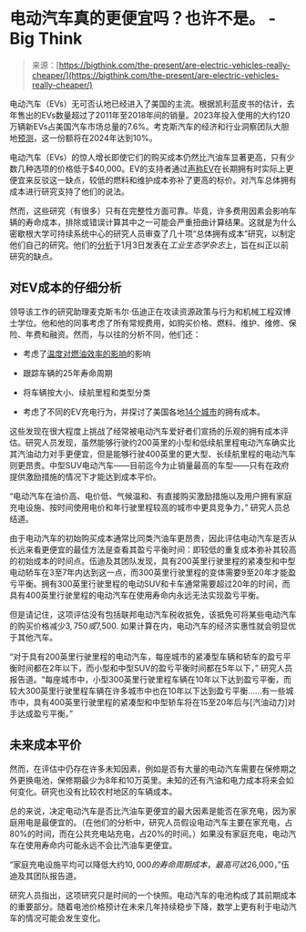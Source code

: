 <!--yml

类别：未分类

日期：2024-05-27 15:03:20

-->

# 电动汽车真的更便宜吗？也许不是。 - Big Think

> 来源：[https://bigthink.com/the-present/are-electric-vehicles-really-cheaper/](https://bigthink.com/the-present/are-electric-vehicles-really-cheaper/)

电动汽车（EVs）无可否认地已经进入了美国的主流。根据凯利蓝皮书的估计，去年售出的EVs数量超过了2011年至2018年间的销量。2023年投入使用的大约120万辆新EVs占美国汽车市场总量的7.6%。考克斯汽车的经济和行业洞察团队大胆地[预测](https://www.coxautoinc.com/market-insights/q4-2023-ev-sales/)，这一份额将在2024年达到10%。

电动汽车（EVs）的惊人增长即使它们的购买成本仍然比汽油车显著更高，只有少数几种选项的价格低于$40,000。EV的支持者通过[声称EV](https://www.realclearscience.com/2022/06/14/the_biggest_myths_about_electric_vehicles_837234.html)在长期拥有时实际上更便宜来反驳这一缺点，较低的燃料和维护成本弥补了更高的标价。对汽车总体拥有成本进行研究支持了他们的说法。

然而，这些研究（有很多）只有在完整性方面可靠。毕竟，许多费用因素会影响车辆的寿命成本，排除或错误计算其中之一可能会严重扭曲计算结果。这就是为什么密歇根大学可持续系统中心的研究人员审查了几十项“总体拥有成本”研究，以制定他们自己的研究。他们的[分析](https://onlinelibrary.wiley.com/doi/10.1111/jiec.13463)于1月3日发表在*工业生态学杂志*上，旨在纠正以前研究的缺点。

## 对EV成本的仔细分析

领导该工作的研究助理麦克斯韦尔·伍迪正在攻读资源政策与行为和机械工程双博士学位。他和他的同事考虑了所有常规费用，如购买价格、燃料、维护、维修、保险、年费和融资。然而，与以往的分析不同，他们还：

+   考虑了[温度对燃油效率的影响](https://www.realclearscience.com/blog/2022/08/13/a_common_situation_where_evs_fail_miserably_847082.html)的影响

+   跟踪车辆的25年寿命周期

+   将车辆按大小、续航里程和类型分类

+   考虑了不同的EV充电行为，并探讨了美国各地[14个城市](https://bigthink.com/strange-maps/parking-lots-eat-american-cities/)的拥有成本。

这些发现在很大程度上挑战了经常被电动汽车爱好者们宣扬的乐观的拥有成本评估。研究人员发现，虽然能够行驶约200英里的小型和低续航里程电动汽车确实比其汽油动力对手更便宜，但是能够行驶400英里的更大型、长续航里程的电动汽车则更昂贵。中型SUV电动汽车——目前迄今为止销量最高的车型——只有在政府提供激励措施的情况下才能达到成本平价。

“电动汽车在油价高、电价低、气候温和、有直接购买激励措施以及用户拥有家庭充电设施、按时间使用电价和年行驶里程较高的城市中更具竞争力，” 研究人员总结道。

由于电动汽车的初始购买成本通常比同类汽油车更昂贵，因此评估电动汽车是否从长远来看更便宜的最佳方法是查看其盈亏平衡时间：即较低的重复成本弥补其较高的初始成本的时间点。伍迪及其团队发现，具有200英里行驶里程的紧凑型和中型电动轿车在3至7年内达到这一点，而300英里行驶里程的变体需要9至20年才能盈亏平衡。拥有300英里行驶里程的电动SUV和卡车通常需要超过20年的时间，而具有400英里行驶里程的电动汽车在使用寿命内永远无法实现盈亏平衡。

但是请记住，这项评估没有包括联邦电动汽车税收抵免，该抵免可将某些电动汽车的购买价格减少$3,750或$7,500\. 如果计算在内，电动汽车的经济实惠性就会明显优于其他汽车。

“对于具有200英里行驶里程的电动汽车，每座城市的紧凑型车辆和轿车的盈亏平衡时间都在2年以下，而小型和中型SUV的盈亏平衡时间都在5年以下，” 研究人员报告道。“每座城市中，小型300英里行驶里程车辆在10年以下达到盈亏平衡，而较大300英里行驶里程车辆在许多城市中也在10年以下达到盈亏平衡……有一些城市中，具有400英里行驶里程的紧凑型和中型轿车将在15至20年后与[汽油动力]对手达成盈亏平衡。”

## 未来成本平价

然而，在评估中仍存在许多未知因素，例如是否有大量的电动汽车需要在保修期之外更换电池，保修期最少为8年和10万英里。未知的还有汽油和电力成本将来会如何变化。研究也没有比较农村地区的车辆成本。

总的来说，决定电动汽车是否比汽油车更便宜的最大因素是能否在家充电，因为家庭用电是最便宜的。（在他们的分析中，研究人员假设电动汽车主要在家充电，占80%的时间，而在公共充电站充电，占20%的时间。）如果没有家庭充电，电动汽车在使用寿命内可能永远不会比汽油车更便宜。

“家庭充电设施平均可以降低大约$10,000的寿命周期成本，最高可达$26,000，”伍迪及其团队报告道。

研究人员指出，这项研究只是时间的一个快照。电动汽车的电池构成了其前期成本的重要部分。随着电池价格预计在未来几年持续稳步下降，数学上更有利于电动汽车的情况可能会发生变化。
